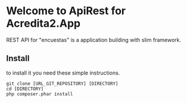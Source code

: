 # Welcome to ApiRest for Acredita2.App
REST API for "encuestas" is a application building with slim framework.

## Install
to install it you need these simple instructions.
```
git clone [URL_GIT_REPOSITORY] [DIRECTORY]
cd [DIRECTORY]
php composer.phar install
```
